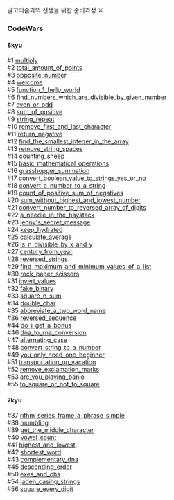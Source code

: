알고리즘과의 전쟁을 위한 준비과정 ⚔️

### CodeWars

#### 8kyu
#1 [multiply](Codewars/8kyu/multiply.js)  
#2 [total_amount_of_points](Codewars/8kyu/total_amount_of_points.js)  
#3 [opposite_number](Codewars/8kyu/opposite_number.js)  
#4 [welcome](Codewars/8kyu/welcome.js)  
#5 [function_1_hello_world](Codewars/8kyu/function_1_hello_world.js)  
#6 [find_numbers_which_are_divisible_by_given_number](Codewars/8kyu/find_numbers_which_are_divisible_by_given_number.js)  
#7 [even_or_odd](Codewars/8kyu/even_or_odd.js)  
#8 [sum_of_positive](Codewars/8kyu/sum_of_positive.js)  
#9 [string_repeat](Codewars/8kyu/string_repeat.js)  
#10 [remove_first_and_last_character](Codewars/8kyu/remove_first_and_last_character.js)  
#11 [return_negative](Codewars/8kyu/return_negative.js)  
#12 [find_the_smallest_integer_in_the_array](Codewars/8kyu/find_the_smallest_integer_in_the_array.js)  
#13 [remove_string_spaces](Codewars/8kyu/remove_string_spaces.js)  
#14 [counting_sheep](Codewars/8kyu/counting_sheep.js)  
#15 [basic_mathematical_operations](Codewars/8kyu/basic_mathematical_operations.js)  
#16 [grasshopper_summation](Codewars/8kyu/grasshopper_summation.js)  
#17 [convert_boolean_value_to_strings_yes_or_no](Codewars/8kyu/convert_boolean_value_to_strings_yes_or_no.js)  
#18 [convert_a_number_to_a_string](Codewars/8kyu/convert_a_number_to_a_string.js)  
#19 [count_of_positive_sum_of_negatives](Codewars/8kyu/count_of_positive_sum_of_negatives.js)  
#20 [sum_without_highest_and_lowest_number](Codewars/8kyu/sum_without_highest_and_lowest_number.js)  
#21 [convert_number_to_reversed_array_of_digits](Codewars/8kyu/convert_number_to_reversed_array_of_digits.js)  
#22 [a_needle_in_the_haystack](Codewar/8kyu/a_needle_in_the_haystack.js)  
#23 [jenny's_secret_message](Codewars/8kyu/jenny's_secret_message.js)  
#24 [keep_hydrated](Codewars/8kyu/keep_hydrated.js)  
#25 [calculate_average](Codewars/8kyu/calculate_average.js)  
#26 [is_n_divisible_by_x_and_y](Codewars/8kyu/is_n_divisible_by_x_and_y.js)  
#27 [century_from_year](Codewars/8kyu/century_from_year.js)  
#28 [reversed_strings](Codewars/8kyu/reversed_strings.js)  
#29 [find_maximum_and_minimum_values_of_a_list](find_maximum_and_minimum_values_of_a_list.js)  
#30 [rock_paper_scissors](Codewars/8kyu/rock_paper_scissors.js)  
#31 [invert_values](Codewars/8kyu/invert_values.js)  
#32 [fake_binary](Codewars/8kyu/fake_binary.js)  
#33 [square_n_sum](Codewars/8kyu/square_n_sum.js)  
#34 [double_char](Codewars/8kyu/double_char.js)  
#35 [abbreviate_a_two_word_name](Codewars/8kyu/abbreviate_a_two_word_name.js)  
#36 [reversed_sequence](Codewars/8kyu/reversed_sequence.js)  
#44 [do_i_get_a_bonus](Codewars/8kyu/do_i_get_a_bonus.js)  
#46 [dna_to_rna_conversion](Codewars/8kyu/dna_to_rna_conversion.js)  
#47 [alternating_case](Codewars/8kyu/alternating_case.js)  
#48 [convert_string_to_a_number](Codewars/8kyu/convert_string_to_a_number.js)  
#49 [you_only_need_one_beginner](Codewars/8kyu/you_only_need_one_beginner.js)  
#51 [transportation_on_vacation](Codewars/8yu/transportation_on_vacation.js)  
#52 [remove_exclamation_marks](Codewars/8kyu/remove_exclamation_marks.js)  
#53 [are_you_playing_banjo](Codewars/8kyu/are_you_playing_banjo.js)  
#55 [to_square_or_not_to_square](Codewars/8kyu/to_square_or_not_to_square.js)  

#### 7kyu

#37 [rithm_series_frame_a_phrase_simple](Codewars/7kyu/rithm_series_frame_a_phrase_simple.js)  
#38 [mumbling](Codewars/7kyu/mumbling.js)  
#39 [get_the_middle_character](Codewars/7kyu/get_the_middle_character.js)  
#40 [vowel_count](Codewars/7kyu/vowel_count.js)  
#41 [highest_and_lowest](Codewars/7kyu/hightest_and_lowest.js)  
#42 [shortest_word](Codewars/7kyu/shortest_word.js)  
#43 [complementary_dna](Codewars/7kyu/complementary_dna.js)  
#45 [descending_order](Codewars/7kyu/descending_order.js)  
#50 [exes_and_ohs](Codewars/7kyu/exes_and_ohs.js)  
#54 [jaden_casing_strings](Codewars/7kyu/jaden_casing_strings.js)  
#56 [square_every_digit](Codewars/7kyu/square_every_digit.js)  